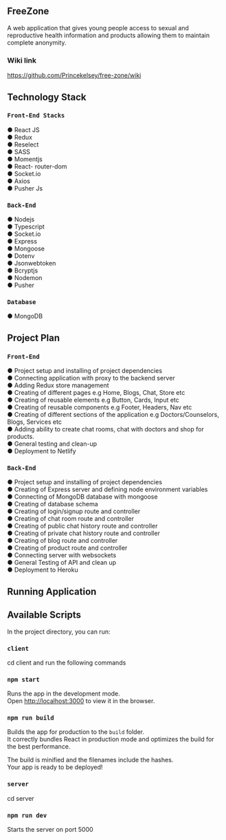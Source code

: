 ## FreeZone

A web application that gives young people access to sexual and reproductive
health information and products allowing them to maintain complete anonymity.
### Wiki link
https://github.com/Princekelsey/free-zone/wiki

## Technology Stack

### `Front-End Stacks`

● React JS <br>
● Redux <br>
● Reselect <br>
● SASS <br>
● Momentjs <br>
● React- router-dom <br>
● Socket.io <br>
● Axios <br>
● Pusher Js

### `Back-End`

● Nodejs <br>
● Typescript <br>
● Socket.io <br>
● Express <br>
● Mongoose <br>
● Dotenv <br>
● Jsonwebtoken <br>
● Bcryptjs <br>
● Nodemon <br>
● Pusher

### `Database`

● MongoDB

## Project Plan

### `Front-End`

● Project setup and installing of project dependencies <br>
● Connecting application with proxy to the backend server <br>
● Adding Redux store management <br>
● Creating of different pages e.g Home, Blogs, Chat, Store etc <br>
● Creating of reusable elements e.g Button, Cards, Input etc <br>
● Creating of reusable components e.g Footer, Headers, Nav etc <br>
● Creating of different sections of the application e.g Doctors/Counselors, Blogs, Services etc <br>
● Adding ability to create chat rooms, chat with doctors and shop for products. <br>
● General testing and clean-up <br>
● Deployment to Netlify <br>

### `Back-End`

● Project setup and installing of project dependencies <br>
● Creating of Express server and defining node environment variables <br>
● Connecting of MongoDB database with mongoose <br>
● Creating of database schema <br>
● Creating of login/signup route and controller <br>
● Creating of chat room route and controller <br>
● Creating of public chat history route and controller <br>
● Creating of private chat history route and controller <br>
● Creating of blog route and controller <br>
● Creating of product route and controller <br>
● Connecting server with websockets <br>
● General Testing of API and clean up <br>
● Deployment to Heroku

## Running Application

## Available Scripts

In the project directory, you can run:

### `client`

cd client and run the following commands

### `npm start`

Runs the app in the development mode.<br />
Open [http://localhost:3000](http://localhost:3000) to view it in the browser.

### `npm run build`

Builds the app for production to the `build` folder.<br />
It correctly bundles React in production mode and optimizes the build for the best performance.

The build is minified and the filenames include the hashes.<br />
Your app is ready to be deployed!

### `server`

cd server

### `npm run dev`

Starts the server on port 5000

